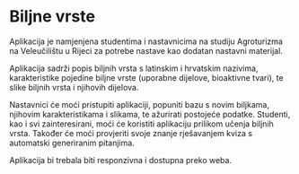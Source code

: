 # Biljne vrste


Aplikacija je namjenjena studentima i nastavnicima na studiju Agroturizma na Veleučilištu u Rijeci za potrebe nastave kao dodatan nastavni materijal. 

Aplikacija sadrži popis biljnih vrsta s latinskim i hrvatskim nazivima, karakteristike pojedine biljne vrste (uporabne dijelove, bioaktivne tvari), te slike biljnih vrsta i njihovih dijelova.  

Nastavnici će moći pristupiti aplikaciji, popuniti bazu s novim biljkama, njihovim karakteristikama i slikama, te ažurirati postojeće podatke. 
Studenti, kao i svi zainteresirani, moći će koristiti aplikaciju prilikom učenja biljnih vrsta. Također će moći provjeriti svoje znanje rješavanjem kviza s automatski generiranim pitanjima.

Aplikacija bi trebala biti responzivna i dostupna preko weba.


